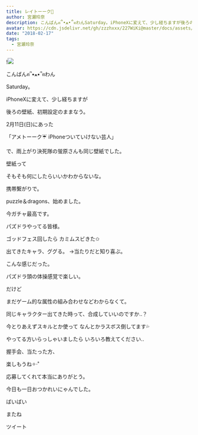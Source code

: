 ```yaml
---
title: レイトーーク👑
author: 宮瀬玲奈
description: こんばんฅ՞•ﻌ•՞ฅわんSaturday。iPhoneXに変えて、少し経ちますが後ろの壁紙、初期設定のままなう。2月11日(日)にあった「アメトーーク☔iPho...
avatar: https://cdn.jsdelivr.net/gh/zzzhxxx/227WiKi@master/docs/assets/photo/avatar/reina.jpg
date: "2018-02-17"
tags:
  - 宮瀬玲奈
---
```


!![](https://cdn.jsdelivr.net/gh/zzzhxxx/227WiKi-image@master/blog-image/reina-2018-02-17_1.jpg)




こんばんฅ՞•ﻌ•՞ฅわん




Saturday。













iPhoneXに変えて、少し経ちますが

後ろの壁紙、初期設定のままなう。







2月11日(日)にあった

「アメトーーク☔
iPhoneついていけない芸人」

で、雨上がり決死隊の蛍原さんも同じ壁紙でした。











壁紙って

そもそも何にしたらいいかわからないな。



















携帯繋がりで。





puzzle＆dragons、始めました。




今ガチャ最高です。

パズドラやってる皆様。











ゴッドフェス回したら
カミムスビきた✩



出てきたキャラ、ググる。
→当たりだと知り喜ぶ。

こんな感じだった。










パズドラ頭の体操感覚で楽しい。










だけど

まだゲーム的な属性の組み合わせなどわからなくて。


同じキャラクター出てきた時って、合成していいのですか..？


今とりあえずスキルとか使って
なんとかラスボス倒してます💦




やってる方いらっしゃいましたら
いろいろ教えてください..






















握手会、当たった方、

楽しもうね✧‧˚














応募してくれて本当にありがとう。


















今日も一日おつかれいにゃんでした。





ばいばい

またね


ツイート



